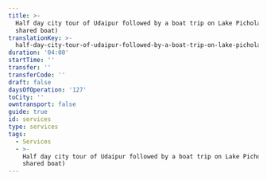 ```yaml
---
title: >-
  Half day city tour of Udaipur followed by a boat trip on Lake Pichola (by
  shared boat)
translationKey: >-
  half-day-city-tour-of-udaipur-followed-by-a-boat-trip-on-lake-pichola-(by-shared-boat)
duration: '04:00'
startTime: ''
transfer: ''
transferCode: ''
draft: false
daysOfOperation: '127'
toCity: ''
owntransport: false
guide: true
id: services
type: services
tags:
  - Services
  - >-
    Half day city tour of Udaipur followed by a boat trip on Lake Pichola (by
    shared boat)
---
```

